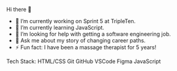 Hi there 👋

- 🔭 I’m currently working on Sprint 5 at TripleTen.
- 🌱 I’m currently learning JavaScript.
- 🤔 I’m looking for help with getting a software engineering job.
- 💬 Ask me about my story of changing career paths.
- ⚡ Fun fact: I have been a massage therapist for 5 years!

Tech Stack:
HTML/CSS
Git
GitHub
VSCode
Figma
JavaScript

